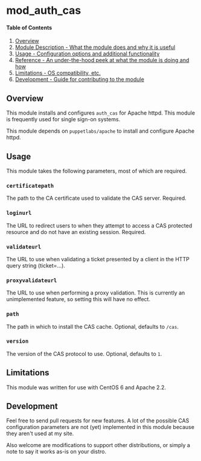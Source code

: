 # mod_auth_cas

#### Table of Contents

1. [Overview](#overview)
2. [Module Description - What the module does and why it is useful](#module-description)
3. [Usage - Configuration options and additional functionality](#usage)
4. [Reference - An under-the-hood peek at what the module is doing and how](#reference)
5. [Limitations - OS compatibility, etc.](#limitations)
6. [Development - Guide for contributing to the module](#development)

## Overview

This module installs and configures `auth_cas` for Apache httpd. This module is
frequently used for single sign-on systems.

This module depends on `puppetlabs/apache` to install and configure Apache httpd.

## Usage

This module takes the following parameters, most of which are required.

### `certificatepath`

The path to the CA certificate used to validate the CAS server. Required.

### `loginurl`

The URL to redirect users to when they attempt to access a CAS
protected resource and do not have an existing session. Required.

### `validateurl`

The URL to use when validating a ticket presented by a client in
the HTTP query string (ticket=...).

### `proxyvalidateurl`

The URL to use when performing a proxy validation. This is currently
an unimplemented feature, so setting this will have no effect.

### `path`

The path in which to install the CAS cache. Optional, defaults to `/cas`.

### `version`

The version of the CAS protocol to use. Optional, defaults to `1`.


## Limitations

This module was written for use with CentOS 6 and Apache 2.2.

## Development

Feel free to send pull requests for new features. A lot of the possible CAS
configuration parameters are not (yet) implemented in this module because
they aren't used at my site.

Also welcome are modifications to support other distributions, or simply
a note to say it works as-is on your distro.
